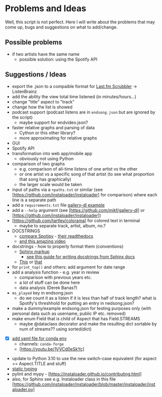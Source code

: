 # Problems and Ideas

Well, this script is not perfect. Here I will write about the problems that may come up, bugs and suggestions on what to add/change.

## Possible problems

- if two artists have the same name
  - possible solution: using the Spotify API

## Suggestions / Ideas

- export the .json to a compaible format for [Last.fm Scrubbler](https://github.com/SHOEGAZEssb/Last.fm-Scrubbler-WPF) -> ListenBrainz
- add the ability the view total time listened (in minutes/hours...)
- change "title" aspect to "track"
- change how the list is showed
- podcast support (podcast listens are in `endsong.json` but are ignored by the script)
  - maybe support for endvideo.json?
- faster relative graphs and parsing of data
  - Cython or this other library?
  - more approximating for relative graphs
- GUI
- Spotify API
- transformation into web app/mobile app
  - obviously not using Python
- comparison of two graphs
  - e.g. comparison of all-time listens of one artist vs the other
  - or one artist vs a specific song of that artist (to see what proportion that song has graphically)
  - the larger scale would be taken
- input of paths via a `+paths.txt` or similar (see [https://github.com/instaloader/instaloader] for comparison) where each line is a separate path
- add a `requirements.txt` file [gallery-dl example](https://github.com/mikf/gallery-dl/blob/master/requirements.txt)
- add a `--help` argument (see [https://github.com/mikf/gallery-dl] or [https://github.com/instaloader/instaloader])
- [https://github.com/tartley/colorama] for colored text in terminal
  - maybe to separate track, artist, album, no.?
- DOCSTRINGS
  - [compare Spotipy](https://github.com/plamere/spotipy) - [their readthedocs](https://spotipy.readthedocs.io/)
  - [and this amazing video](https://youtu.be/JQ8RQru-Y9Y)
- docstrings - how to properly format them (conventions)
  - [Sphinx markup](https://stackoverflow.com/a/40596167/6694963)
    - [see this guide for writing docstrings from Sphinx docs](https://sphinx-rtd-tutorial.readthedocs.io/en/latest/docstrings.html)
  - [This](https://stackoverflow.com/a/10065932/6694963) or [that](https://stackoverflow.com/a/9195565/6694963)
- for `print_top()` and others: add argument for date range
- add a analysis function - e.g. year in review
  - comparison with previous years etc.
  - a lot of stuff can be done here
  - data analysis (Derek Banas?)
- `ms_played` key in endsong.json
  - do we count it as a listen if it is less than half of track length? what is Spotify's threshhold for putting an entry in nedsong.json?
- make a dummy/example endsong.json for testing purposes only (with personal data such as username, public IP etc. removed)
- make enum Field that is child of Aspect that has Field.STREAMS
  - maybe @dataclass decorator and make the resulting dict sortable by num of streams?? using sorted(dict)
- [x] [add yaml file for conda env](https://conda.io/projects/conda/en/latest/user-guide/tasks/manage-environments.html#create-env-file-manually)
  - channels: `conda-forge`
  - [https://youtu.be/1VVCd0eSkYc]
- update to Python 3.10 to use the new switch-case equivalent (for aspect == Aspect.TITLE and stuff)
- [static typing](https://towardsdatascience.com/how-to-make-python-statically-typed-the-essential-guide-e087cf4fa400)
- pylint and mypy - [https://instaloader.github.io/contributing.html]
- also, for Sphinx see e.g. Instaloader class in this file [https://github.com/instaloader/instaloader/blob/master/instaloader/instaloader.py]

